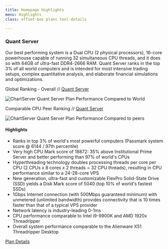 ```yaml
---
title: Homepage Highlights
menu: Highlights
class: offset-box plans tool-details
    
---
```


<div><div class="page-wrapper"><div class="page-content tool-slide" id="quant-server"> 
    <h3>Quant Server</h3><div class="pad1rem">

<div>
      <p>Our best performing system is a Dual CPU (2 physical processors), 16-core powerhouse capable of running 32 simultaneous CPU threads, and it does so with 64GB of ultra-fast DDR4-2666 RAM. Quant Server ranks in the top 3% of all world computers and is intended for most intensive trading setups, complex quantitative analysis, and elaborate financial simulations and optimizations.</p></div>
      <p class="lightbold">Global Ranking - Overall // <a href="quant">Quant Server</a></p>
      <p class="screenshot"><img src="images/benchmarks/Quant-Dedicated-Server-Passmark-Performance-Benchmark.png" title="ChartServer Quant Server Plan Performance Compared to World"></p>
      <p class="lightbold">Comparable CPU Peer Ranking // <a href="quant">Quant Server</a></p>
      <p class="screenshot"><img src="images/benchmarks/Quant-Dedicated-Server-Passmark-Performance-Benchmark-peer-comparison.png" title="ChartServer Quant Server Plan Performance Compared to peers"></p>

<div class="key-features"><h4>Highlights</h4>
      <div>
       <ul>
          <li>Ranks in top 3% of world's most powerful computers (Passmark system score @ 6144 / 97th percentile)</li>
          <li>Very high CPU Mark score of 18872: 35% above Institutional Prime Server and better performing than 97% of world's CPUs</li>
          <li>Hyperthreading technology doubles processing threads per core per CPU (2 CPUs x 8 cores x 2 threads = 32 CPU threads), resulting in CPU performance similar to a 24-28-core VPS</li>
          <li>New generation, ultra-fast and customizable FlexPro Solid-State Drive (SSD) yields a Disk Mark score of 5040 (top 10% of world's fastest SSDs)</li>
          <li>1Gbps Internet connection (with 500Mbps guaranteed minimum) with unmetered (unlimited bandwidth) provides connectivity that is 10 times faster than that of a typical VPS provider</li>
          <li>Network latency is industry-leading 0-1ms</li>
          <li>CPU performance comparable to Intel i9-9900K and AMD 1920x Threadripper</li>
          <li>Overall system performance comparable to the Alienware X51 Threadripper Desktop</li>
        </ul>
      </div></div><div class="learn-button see-plan"><a href="quant">Plan Details</a></div></div></div></div></div>
